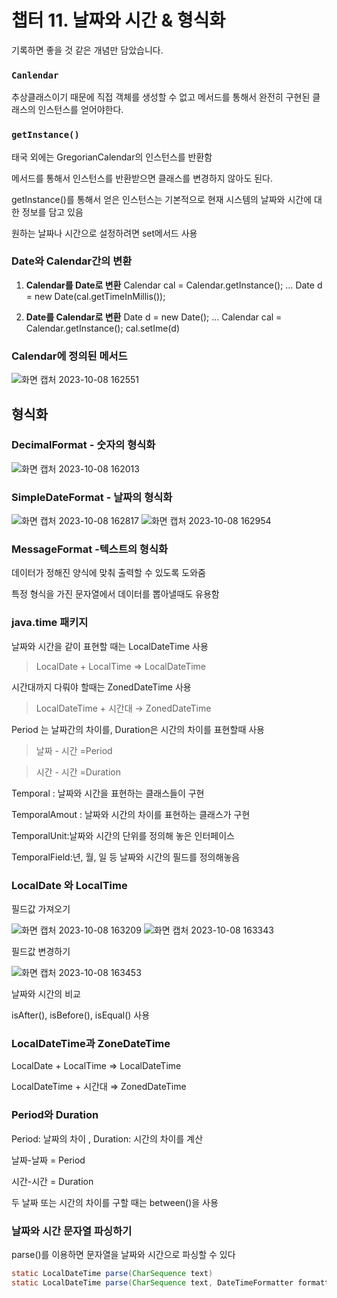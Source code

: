 # 챕터 11. 날짜와 시간 & 형식화

기록하면 좋을 것 같은 개념만 담았습니다.

### `Canlendar`

추상클래스이기 때문에 직접 객체를 생성할 수 없고 메서드를 통해서 완전히 구현된 클래스의 인스턴스를 얻어야한다.

### `getInstance()`

태국 외에는 GregorianCalendar의 인스턴스를 반환함

메서드를 통해서 인스턴스를 반환받으면 클래스를 변경하지 않아도 된다.

getInstance()를 통해서 얻은 인스턴스는 기본적으로 현재 시스템의 날짜와 시간에 대한 정보를 담고 있음

원하는 날짜나 시간으로 설정하려면 set메서드 사용

### Date와 Calendar간의 변환

1. **Calendar를 Date로 변환**
   Calendar cal = Calendar.getInstance();
   …
   Date d = new Date(cal.getTimeInMillis());

2. **Date를 Calendar로 변환**
   Date d = new Date();
   …
   Calendar cal = Calendar.getInstance();
   cal.setIme(d)

### Calendar에 정의된 메서드
![화면 캡처 2023-10-08 162551](https://github.com/minheebaek/java-study/assets/105588896/87064e09-ced9-4fe0-b102-c93e95a3e921)

## 형식화

### DecimalFormat - 숫자의 형식화
![화면 캡처 2023-10-08 162013](https://github.com/minheebaek/java-study/assets/105588896/b172cbd4-9b9c-49cc-a367-81a5ed8d2953)

### SimpleDateFormat - 날짜의 형식화
![화면 캡처 2023-10-08 162817](https://github.com/minheebaek/java-study/assets/105588896/e878f887-225e-46a4-a061-1198c0f295a9)
![화면 캡처 2023-10-08 162954](https://github.com/minheebaek/java-study/assets/105588896/b81a5c79-a41e-4526-907d-ebfdc616b570)

### MessageFormat -텍스트의 형식화

데이터가 정해진 양식에 맞춰 출력할 수 있도록 도와줌

특정 형식을 가진 문자열에서 데이터를 뽑아낼때도 유용함

### java.time 패키지

날짜와 시간을 같이 표현할 때는 LocalDateTime 사용

> LocalDate + LocalTime ⇒ LocalDateTime
>

시간대까지 다뤄야 할때는 ZonedDateTime  사용

> LocalDateTime + 시간대 → ZonedDateTime
>

Period 는 날짜간의 차이를, Duration은 시간의 차이를 표현할때 사용

> 날짜 - 시간 =Period
>

> 시간 - 시간 =Duration
>

Temporal : 날짜와 시간을 표현하는 클래스들이 구현

TemporalAmout : 날짜와 시간의 차이를 표현하는 클래스가 구현

TemporalUnit:날짜와 시간의 단위를 정의해 놓은 인터페이스

TemporalField:년, 월, 일 등 날짜와 시간의 필드를 정의해놓음

### LocalDate 와 LocalTime

필드값 가져오기

![화면 캡처 2023-10-08 163209](https://github.com/minheebaek/java-study/assets/105588896/1a2bf6a0-c640-4e45-a2f5-0a4fe68af7df)
![화면 캡처 2023-10-08 163343](https://github.com/minheebaek/java-study/assets/105588896/155b3df4-e553-4bce-bdfb-c704964c6ba0)

필드값 변경하기

![화면 캡처 2023-10-08 163453](https://github.com/minheebaek/java-study/assets/105588896/55b86870-82c2-44a4-bdc2-af4c694cdab7)

날짜와 시간의 비교

isAfter(), isBefore(), isEqual() 사용

### LocalDateTime과 ZoneDateTime

LocalDate + LocalTime ⇒ LocalDateTime

LocalDateTime + 시간대 ⇒ ZonedDateTime

### Period와 Duration

Period: 날짜의 차이 ,  Duration: 시간의 차이를 계산

날짜-날짜 = Period

시간-시간 = Duration

두 날짜 또는 시간의 차이를 구할 때는 between()을 사용

### 날짜와 시간 문자열 파싱하기

parse()를 이용하면 문자열을 날짜와 시간으로 파싱할 수 있다

```java
static LocalDateTime parse(CharSequence text)
static LocalDateTime parse(CharSequence text, DateTimeFormatter formatter)
```
